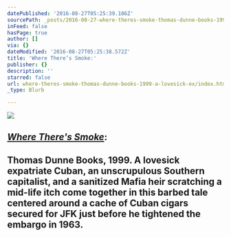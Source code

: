 ```yaml
---
datePublished: '2016-08-27T05:25:39.186Z'
sourcePath: _posts/2016-08-27-where-theres-smoke-thomas-dunne-books-1999-a-lovesick-ex.md
inFeed: false
hasPage: true
author: []
via: {}
dateModified: '2016-08-27T05:25:38.572Z'
title: 'Where There’s Smoke:'
publisher: {}
description: ''
starred: false
url: where-theres-smoke-thomas-dunne-books-1999-a-lovesick-ex/index.html
_type: Blurb

---
```

![](https://the-grid-user-content.s3-us-west-2.amazonaws.com/771fa199-179a-4c5c-a3d9-46f453c1b696.jpg)

## _[Where There's Smoke][0]_:

## Thomas Dunne Books, 1999\. A lovesick expatriate Cuban, an unscrupulous Southern capitalist, and a sanitized Mafia heir scratching a mid-life itch come together in this barbed tale centered around a cache of Cuban cigars secured for JFK just before he tightened the embargo in 1963\.

[0]: https://www.amazon.com/Where-Theres-Smoke-Mel-McKinney/dp/0312206232/ref=melmckinney "Where There's Smoke"